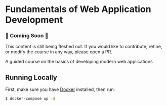 # Fundamentals of Web Application Development

### :construction: Coming Soon :construction: 

This content is still being fleshed out. If you would like to contribute, refine, or modify the course in any way, please open a PR.

A guided course on the basics of developing modern web applications

## Running Locally

First, make sure you have [Docker](https://www.docker.com/) installed, then run:

```bash
$ docker-compose up -d
```
